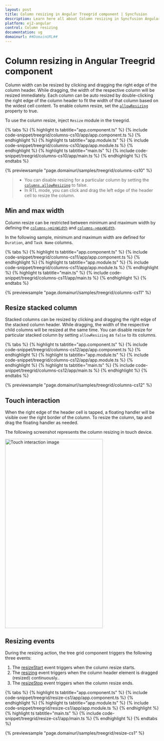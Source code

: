 ```yaml
---
layout: post
title: Column resizing in Angular Treegrid component | Syncfusion
description: Learn here all about Column resizing in Syncfusion Angular Treegrid component of Syncfusion Essential JS 2 and more.
platform: ej2-angular
control: Column resizing 
documentation: ug
domainurl: ##DomainURL##
---
```


# Column resizing in Angular Treegrid component

Column width can be resized by clicking and dragging the right edge of the column header. While dragging, the width of the respective column will be resized immediately. Each column can be auto resized by double-clicking the right edge of the column header to fit the width of that column based on the widest cell content. To enable column resize, set the [`allowResizing`](https://ej2.syncfusion.com/angular/documentation/api/treegrid/#allowresizing) property to true.

To use the column resize, inject `Resize` module in the treegrid.

{% tabs %}
{% highlight ts tabtitle="app.component.ts" %}
{% include code-snippet/treegrid/columns-cs10/app/app.component.ts %}
{% endhighlight %}
{% highlight ts tabtitle="app.module.ts" %}
{% include code-snippet/treegrid/columns-cs10/app/app.module.ts %}
{% endhighlight %}
{% highlight ts tabtitle="main.ts" %}
{% include code-snippet/treegrid/columns-cs10/app/main.ts %}
{% endhighlight %}
{% endtabs %}
  
{% previewsample "page.domainurl/samples/treegrid/columns-cs10" %}

> * You can disable resizing for a particular column by setting the [`columns.allowResizing`](https://ej2.syncfusion.com/angular/documentation/api/treegrid/column/#allowresizing) to false.
> * In RTL mode, you can click and drag the left edge of the header cell to resize the column.

## Min and max width

Column resize can be restricted between minimum and maximum width by defining the [`columns->minWidth`](https://ej2.syncfusion.com/angular/documentation/api/treegrid/column/#minwidth) and [`columns->maxWidth`](https://ej2.syncfusion.com/angular/documentation/api/treegrid/column/#maxwidth).

In the following sample, minimum and maximum width are defined for `Duration`, and `Task Name` columns.

{% tabs %}
{% highlight ts tabtitle="app.component.ts" %}
{% include code-snippet/treegrid/columns-cs11/app/app.component.ts %}
{% endhighlight %}
{% highlight ts tabtitle="app.module.ts" %}
{% include code-snippet/treegrid/columns-cs11/app/app.module.ts %}
{% endhighlight %}
{% highlight ts tabtitle="main.ts" %}
{% include code-snippet/treegrid/columns-cs11/app/main.ts %}
{% endhighlight %}
{% endtabs %}
  
{% previewsample "page.domainurl/samples/treegrid/columns-cs11" %}

## Resize stacked column

Stacked columns can be resized by clicking and dragging the right edge of the stacked column header. While dragging, the width of the respective child columns will be resized at the same time. You can disable resize for particular stacked column by setting `allowResizing` as `false` to its columns.

{% tabs %}
{% highlight ts tabtitle="app.component.ts" %}
{% include code-snippet/treegrid/columns-cs12/app/app.component.ts %}
{% endhighlight %}
{% highlight ts tabtitle="app.module.ts" %}
{% include code-snippet/treegrid/columns-cs12/app/app.module.ts %}
{% endhighlight %}
{% highlight ts tabtitle="main.ts" %}
{% include code-snippet/treegrid/columns-cs12/app/main.ts %}
{% endhighlight %}
{% endtabs %}
  
{% previewsample "page.domainurl/samples/treegrid/columns-cs12" %}

## Touch interaction

When the right edge of the header cell is tapped, a floating handler will be visible over the right border of the column. To resize the column, tap and drag the floating handler as needed.

The following screenshot represents the column resizing in touch device.

<!-- markdownlint-disable MD033 -->
<img src="https://ej2.syncfusion.com/angular/documentation/treegrid/images/column-resizing.png" alt="Touch interaction image" style="width:320px;height: 620px">
<!-- markdownlint-enable MD033 -->

## Resizing events

During the resizing action, the tree grid component triggers the following three events:

1. The [resizeStart](../../api/treegrid/#resizestart) event triggers when the column resize starts.
2. The [resizing](https://ej2.syncfusion.com/angular/documentation/api/treegrid/#resizing) event triggers when the column header element is dragged (resized) continuously..
3. The [resizeStop](https://ej2.syncfusion.com/angular/documentation/api/treegrid/#resizestop) event triggers when the column resize ends.

{% tabs %}
{% highlight ts tabtitle="app.component.ts" %}
{% include code-snippet/treegrid/resize-cs1/app/app.component.ts %}
{% endhighlight %}
{% highlight ts tabtitle="app.module.ts" %}
{% include code-snippet/treegrid/resize-cs1/app/app.module.ts %}
{% endhighlight %}
{% highlight ts tabtitle="main.ts" %}
{% include code-snippet/treegrid/resize-cs1/app/main.ts %}
{% endhighlight %}
{% endtabs %}
  
{% previewsample "page.domainurl/samples/treegrid/resize-cs1" %}